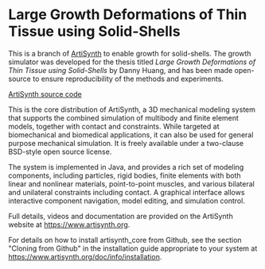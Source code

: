 # Large Growth Deformations of Thin Tissue using Solid-Shells

This is a branch of [ArtiSynth](https://www.artisynth.org) to enable growth for
solid-shells. The growth simulator was developed for the thesis titled
_Large Growth Deformations of Thin Tissue using Solid-Shells_ by Danny Huang, 
and has been made open-source to ensure reproducibility of the methods and 
experiments.

 















[ArtiSynth source code](https://github.com/artisynth/artisynth_core)



This is the core distribution of ArtiSynth, a 3D mechanical modeling
system that supports the combined simulation of multibody and finite
element models, together with contact and constraints.  While targeted
at biomechanical and biomedical applications, it can also be used for
general purpose mechanical simulation. It is freely available under a
two-clause BSD-style open source license.

The system is implemented in Java, and provides a rich set of modeling
components, including particles, rigid bodies, finite elements with
both linear and nonlinear materials, point-to-point muscles, and
various bilateral and unilateral constraints including contact. A
graphical interface allows interactive component navigation, model
editing, and simulation control.

Full details, videos and documentation are provided on the ArtiSynth
website at https://www.artisynth.org.

For details on how to install artisynth_core from Github, see the
section "Cloning from Github" in the installation guide appropriate to
your system at https://www.artisynth.org/doc/info/installation.

